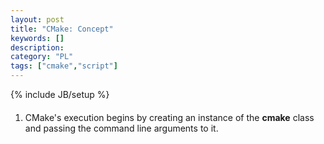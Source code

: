 ```yaml
--- 
layout: post 
title: "CMake: Concept" 
keywords: [] 
description: 
category: "PL"
tags: ["cmake","script"] 
--- 
```

{% include JB/setup %}


####
1. CMake's execution begins by creating an instance of the **cmake** class and
   passing the command line arguments to it.

